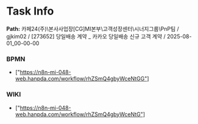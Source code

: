 # Task Info

**Path:** 카페24(주)\본사사업장\[CG]MI본부\고객성장센터\시너지그룹\PnP팀 / gjkim02 / [273652] 당일배송 계약 _ 카카오 당일배송 신규 고객 계약 / 2025-08-01_00-00-00

### BPMN
- ["https://n8n-mi-048-web.hanpda.com/workflow/rhZSmQ4gbyWceNtGG"]

### WIKI
- ["https://n8n-mi-048-web.hanpda.com/workflow/rhZSmQ4gbyWceNtG"]

